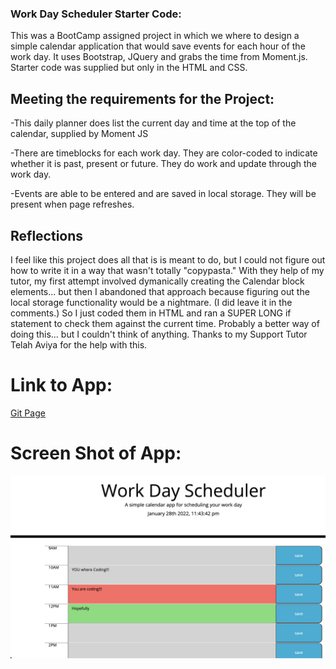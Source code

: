 ### Work Day Scheduler Starter Code:

This was a BootCamp assigned project in which we where to design a simple calendar application that would save events for each hour of the work day.  It uses Bootstrap, JQuery and grabs the time from Moment.js.  Starter code was supplied but only in the HTML and CSS.  

## Meeting the requirements for the Project:

-This daily planner does list the current day and time at the top of the calendar, supplied by Moment JS

-There are timeblocks for each work day.  They are color-coded to indicate whether it is past, present or future.  They do work and update through the work day. 

-Events are able to be entered and are saved in local storage.  They will be present when page refreshes.

## Reflections
I feel like this project does all that is is meant to do, but I could not figure out how to write it in a way that wasn't totally "copypasta."  With they help of my tutor, my first attempt involved dymanically creating the Calendar block elements... but then I abandoned that approach because figuring out the local storage functionality would be a nightmare. (I did leave it in the comments.) So I just coded them in HTML and ran a SUPER LONG if statement to check them against the current time.  Probably a better way of doing this... but I couldn't think of anything.  Thanks to my Support Tutor Telah Aviya for the help with this. 


# Link to App:
<a href="https://danielp1742.github.io/work-day-scheduler/">Git Page</a>

# Screen Shot of App:
![Image-of-Main-Page](./assets/Images/Screen-Shot.png)
